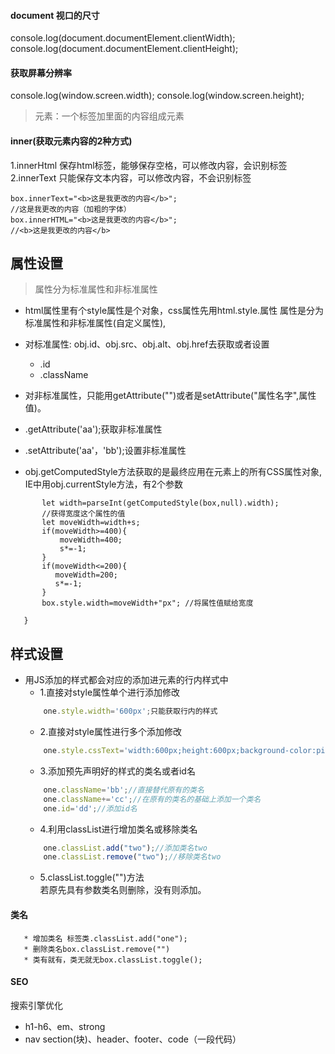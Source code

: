 #### document 视口的尺寸
   console.log(document.documentElement.clientWidth);
   console.log(document.documentElement.clientHeight);
#### 获取屏幕分辨率
   console.log(window.screen.width);
   console.log(window.screen.height);
> 元素：一个标签加里面的内容组成元素
#### inner(获取元素内容的2种方式)

1.innerHtml 保存html标签，能够保存空格，可以修改内容，会识别标签
2.innerText 只能保存文本内容，可以修改内容，不会识别标签

    box.innerText="<b>这是我更改的内容</b>";
    //这是我更改的内容（加粗的字体）
    box.innerHTML="<b>这是我更改的内容</b>";
    //<b>这是我更改的内容</b>

## 属性设置
> 属性分为标准属性和非标准属性

* html属性里有个style属性是个对象，css属性先用html.style.属性
属性是分为标准属性和非标准属性(自定义属性),
* 对标准属性: obj.id、obj.src、obj.alt、obj.href去获取或者设置
    * .id
    * .className
* 对非标准属性，只能用getAttribute("")或者是setAttribute("属性名字",属性值)。
* .getAttribute('aa');获取非标准属性
* .setAttribute('aa'，'bb');设置非标准属性

* obj.getComputedStyle方法获取的是最终应用在元素上的所有CSS属性对象,
IE中用obj.currentStyle方法，有2个参数
 ```function  add() {
        let width=parseInt(getComputedStyle(box,null).width);
        //获得宽度这个属性的值
        let moveWidth=width+s;
        if(moveWidth>=400){
            moveWidth=400;
            s*=-1;
        }
        if(moveWidth<=200){
           moveWidth=200;
           s*=-1;
        }
        box.style.width=moveWidth+"px"; //将属性值赋给宽度

    }
```

## 样式设置
* 用JS添加的样式都会对应的添加进元素的行内样式中
    * 1.直接对style属性单个进行添加修改
    ```javascript
        one.style.width='600px';只能获取行内的样式

    ```
    * 2.直接对style属性进行多个添加修改
    ```javascript
        one.style.cssText='width:600px;height:600px;background-color:pink';
    ```
    * 3.添加预先声明好的样式的类名或者id名
    ```javascript
        one.className='bb';//直接替代原有的类名
        one.className+='cc';//在原有的类名的基础上添加一个类名
        one.id='dd';//添加id名
    ```
    * 4.利用classList进行增加类名或移除类名
    ```javascript
        one.classList.add("two");//添加类名two
        one.classList.remove("two");//移除类名two
    ```
    * 5.classList.toggle("")方法    
       若原先具有参数类名则删除，没有则添加。

#### 类名
       * 增加类名 标签类.classList.add("one");
       * 删除类名box.classList.remove("")
       * 类有就有，类无就无box.classList.toggle();

#### SEO
搜索引擎优化
* h1-h6、em、strong
* nav section(块)、header、footer、code（一段代码）
